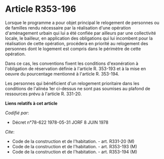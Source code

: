 # Article R353-196

Lorsque le programme a pour objet principal le relogement de personnes ou de familles rendu nécessaire par la réalisation
d'une opération d'aménagement urbain qui lui a été confiée par ailleurs par une collectivité locale, le bailleur, en
application des obligations qui lui incombent pour la réalisation de cette opération, procédera en priorité au relogement des
personnes dont le logement est compris dans le périmètre de cette opération.

Dans ce cas, les conventions fixent les conditions d'exonération à l'obligation de réservation définie à l'article R. 353-193
et à la mise en oeuvre du pourcentage mentionné à l'article R. 353-194.

Les personnes qui bénéficient d'un relogement prioritaire dans les conditions de l'alinéa 1er ci-dessus ne sont pas soumises
au plafond de ressources prévu à l'article R. 331-20.

**Liens relatifs à cet article**

_Codifié par_:

  - Décret n°78-622 1978-05-31 JORF 8 JUIN 1978

_Cite_:

  - Code de la construction et de l'habitation. - art. R331-20 (M)
  - Code de la construction et de l'habitation. - art. R353-193 (M)
  - Code de la construction et de l'habitation. - art. R353-194 (M)
